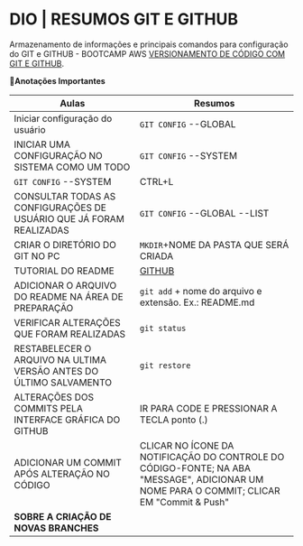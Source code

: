 # DIO | RESUMOS GIT E GITHUB

Armazenamento de informações e principais comandos para configuração do GIT e GITHUB - BOOTCAMP AWS [VERSIONAMENTO DE CÓDIGO COM GIT E GITHUB](https://app.santanderopenacademy.com/program/santander-bootcamp-2024).

📝**Anotações Importantes** 

**Aulas** | **Resumos**
|----------|----------|
|Iniciar configuração do usuário| ```GIT CONFIG``` --GLOBAL |
|INICIAR UMA CONFIGURAÇÃO NO SISTEMA COMO UM TODO| ```GIT CONFIG``` --SYSTEM|
|```GIT CONFIG``` --SYSTEM| CTRL+L|
|CONSULTAR TODAS AS CONFIGURAÇÕES DE USUÁRIO QUE JÁ FORAM REALIZADAS| ```GIT CONFIG``` --GLOBAL --LIST|
|CRIAR O DIRETÓRIO DO GIT NO PC|    ```MKDIR```+NOME DA PASTA QUE SERÁ CRIADA|
|TUTORIAL DO README| [GITHUB](https://docs.github.com/pt/get-started/writing-on-github/getting-started-with-writing-and-formatting-on-github/quickstart-for-writing-on-github)|
|ADICIONAR O ARQUIVO DO README NA ÁREA DE PREPARAÇÃO|```git add``` + nome do arquivo e extensão. Ex.: README.md|
|VERIFICAR ALTERAÇÕES QUE FORAM REALIZADAS|```git status```|
|RESTABELECER O ARQUIVO NA ULTIMA VERSÃO ANTES DO ÚLTIMO SALVAMENTO|```git restore```|
|ALTERAÇÕES DOS COMMITS PELA INTERFACE GRÁFICA DO GITHUB| IR PARA CODE E PRESSIONAR A TECLA ponto (.)|
|ADICIONAR UM COMMIT APÓS ALTERAÇÃO NO CÓDIGO| CLICAR NO ÍCONE DA NOTIFICAÇÃO DO CONTROLE DO CÓDIGO-FONTE; NA ABA "MESSAGE", ADICIONAR UM NOME PARA O COMMIT; CLICAR EM "Commit & Push"|
|**SOBRE A CRIAÇÃO DE NOVAS BRANCHES**                    





